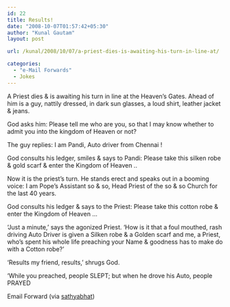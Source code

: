```yaml
---
id: 22
title: Results!
date: "2008-10-07T01:57:42+05:30"
author: "Kunal Gautam"
layout: post

url: /kunal/2008/10/07/a-priest-dies-is-awaiting-his-turn-in-line-at/

categories:
  - "e-Mail Forwards"
  - Jokes
---
```


A Priest dies & is awaiting his turn in line at the Heaven’s Gates.
Ahead of him is a guy, nattily dressed, in dark sun glasses, a loud
shirt, leather jacket & jeans.

God asks him: Please tell me who are you, so that I may know whether
to admit you into the kingdom of Heaven or not?

The guy replies: I am Pandi, Auto driver from Chennai !

God consults his ledger, smiles & says to Pandi: Please take this
silken robe & gold scarf & enter the Kingdom of Heaven ..

Now it is the priest’s turn. He stands erect and speaks out in a
booming voice: I am Pope’s Assistant so & so, Head Priest of the so &
so Church for the last 40 years.

God consults his ledger & says to the Priest: Please take this cotton
robe & enter the Kingdom of Heaven …

‘Just a minute,’ says the agonized Priest. ‘How is it that a foul
mouthed, rash driving Auto Driver is given a Silken robe & a Golden
scarf and me, a Priest, who’s spent his whole life preaching your Name
& goodness has to make do with a Cotton robe?’

‘Results my friend, results,’ shrugs God.

‘While you preached, people SLEPT; but when he drove his Auto, people
PRAYED

Email Forward (via [sathyabhat](http://sathyabhat.tumblr.com/))
